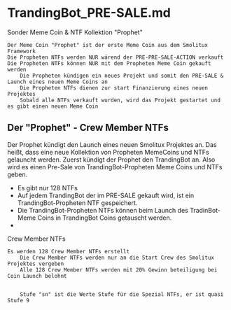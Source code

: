 # TrandingBot_PRE-SALE.md


Sonder Meme Coin & NTF Kollektion "Prophet"

    Der Meme Coin "Prophet" ist der erste Meme Coin aus dem Smolitux Framework
    Die Propheten NTFs werden NUR wärend der PRE-PRE-SALE-ACTION verkauft
    Die Propheten NTFs können NUR mit dem Propheten Meme Coin gekauft werden
        Die Propheten kündigen ein neues Projekt und somit den PRE-SALE & Launch eines neuen Meme Coins an
        Die Propheten NTFs dienen zur start Finanzierung eines neuen Projektes
        Sobald alle NTFs verkauft wurden, wird das Projekt gestartet und es gibt einen neuen Meme Coin


## Der "Prophet" - Crew Member NTFs
Der Prophet kündigt den Launch eines neuen Smolitux Projektes an. Das heißt, dass eine neue Kollektion von Propheten MemeCoins und NTFs gelauncht werden.
Zuerst kündigt der Prophet den TrandingBot an. Also wird es einen Pre-Sale von TrandingBot-Propheten Meme Coins und NTFs geben. 
- Es gibt nur 128 NTFs
- Auf jedem TrandingBot der im PRE-SALE gekauft wird, ist ein TrandingBot-Propheten NTF gespeichert.
- Die TrandingBot-Propheten NTFs können beim Launch des TradinBot-Meme Coins in TrandingBot Coins getauscht werden.
- 

Crew Member NTFs

    Es werden 128 Crew Member NTFs erstellt
        Die Crew Member NTFs werden nur an die Start Crew des Smolitux Projektes vergeben
        Alle 128 Crew Member NTFs werden mit 20% Gewinn beteiligung bei Coin Launch belohnt


        Stufe "sn" ist die Werte Stufe für die Spezial NTFs, er ist quasi Stufe 9


